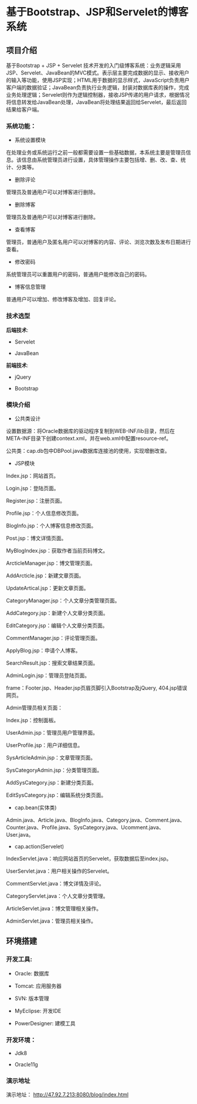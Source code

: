 # 基于Bootstrap、JSP和Servelet的博客系统

## 项目介绍

基于Bootstrap + JSP + Servelet 技术开发的入门级博客系统：业务逻辑采用JSP、Servelet、JavaBean的MVC模式。表示层主要完成数据的显示、接收用户的输入等功能，使用JSP实现；HTML用于数据的显示样式，JavaScript负责用户客户端的数据验证；JavaBean负责执行业务逻辑，封装对数据库表的操作，完成业务处理逻辑；Servelet则作为逻辑控制器，接收JSP传递的用户请求，根据情况将信息转发给JavaBean处理，JavaBean将处理结果返回给Servelet，最后返回结果给客户端。

### 系统功能：

* 系统设置模块

在处理业务或系统运行之前一般都需要设置一些基础数据，本系统主要是管理员信息。该信息由系统管理员进行设置，具体管理操作主要包括增、删、改、查、统计、分类等。

* 删除评论

管理员及普通用户可以对博客进行删除。

* 删除博客

管理员及普通用户可以对博客进行删除。

* 查看博客

管理员，普通用户及匿名用户可以对博客的内容、评论、浏览次数及发布日期进行查看。

* 修改密码

系统管理员可以重置用户的密码，普通用户能修改自己的密码。

* 	博客信息管理

普通用户可以增加、修改博客及增加、回复评论。

### 技术选型

**后端技术**:

* Servelet

* JavaBean

**前端技术**:

* jQuery

* Bootstrap
### 模块介绍

* 公共类设计

设置数据源：将Oracle数据库的驱动程序复制到WEB-INF/lib目录，然后在META-INF目录下创建context.xml，并在web.xml中配置resource-ref。

公共类：cap.db包中DBPool.java数据库连接池的使用，实现增删改查。

* JSP模块

Index.jsp：网站首页。

Login.jsp：登陆页面。

Register.jsp：注册页面。

Profile.jsp：个人信息修改页面。

BlogInfo.jsp：个人博客信息修改页面。

Post.jsp：博文详情页面。

MyBlogIndex.jsp：获取作者当前页码博文。

ArcticleManager.jsp：博文管理页面。

AddArcticle.jsp：新建文章页面。

UpdateArtical.jsp：更新文章页面。

CategoryManager.jsp：个人文章分类管理页面。

AddCategory.jsp：新建个人文章分类页面。

EditCategory.jsp：编辑个人文章分类页面。

CommentManager.jsp：评论管理页面。

ApplyBlog.jsp：申请个人博客。

SearchResult.jsp：搜索文章结果页面。

AdminLogin.jsp：管理员登陆页面。

frame：Footer.jsp、Header.jsp页眉页脚引入Bootstrap及jQuery, 404.jsp错误网页。

Admin管理员相关页面： 

Index.jsp：控制面板。

UserAdmin.jsp：管理员用户管理界面。

UserProfile.jsp：用户详细信息。

SysArticleAdmin.jsp：文章管理页面。

SysCategoryAdmin.jsp：分类管理页面。

AddSysCategory.jsp：新建分类页面。

EditSysCategory.jsp：编辑系统分类页面。

* cap.bean(实体类)

Admin.java、Article.java、BlogInfo.java、Category.java、Comment.java、Counter.java、Profile.java、SysCategory.java、Ucomment.java、User.java。

* cap.action(Servelet)

IndexServlet.java：响应网站首页的Servelet，获取数据后至index.jsp。

UserServlet.java：用户相关操作的Servelet。

CommentServlet.java：博文详情及评论。

CategoryServlet.java：个人文章分类管理。

ArticleServlet.java：博文管理相关操作。

AdminServlet.java：管理员相关操作。

## 环境搭建

### 开发工具:

* Oracle: 数据库

* Tomcat: 应用服务器

* SVN: 版本管理

* MyEclipse: 开发IDE

* PowerDesigner: 建模工具

### 开发环境：

* Jdk8

* Oracle11g

### 演示地址

演示地址： http://47.92.7.213:8080/blog/index.html

